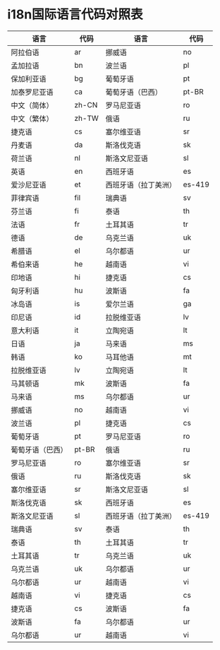 # i18n国际语言代码对照表


| 语言             | 代码  | 语言                 | 代码   |
| ---------------- | ----- | -------------------- | ------ |
| 阿拉伯语         | ar    | 挪威语               | no     |
| 孟加拉语         | bn    | 波兰语               | pl     |
| 保加利亚语       | bg    | 葡萄牙语             | pt     |
| 加泰罗尼亚语     | ca    | 葡萄牙语（巴西）     | pt-BR  |
| 中文（简体）     | zh-CN | 罗马尼亚语           | ro     |
| 中文（繁体）     | zh-TW | 俄语                 | ru     |
| 捷克语           | cs    | 塞尔维亚语           | sr     |
| 丹麦语           | da    | 斯洛伐克语           | sk     |
| 荷兰语           | nl    | 斯洛文尼亚语         | sl     |
| 英语             | en    | 西班牙语             | es     |
| 爱沙尼亚语       | et    | 西班牙语（拉丁美洲） | es-419 |
| 菲律宾语         | fil   | 瑞典语               | sv     |
| 芬兰语           | fi    | 泰语                 | th     |
| 法语             | fr    | 土耳其语             | tr     |
| 德语             | de    | 乌克兰语             | uk     |
| 希腊语           | el    | 乌尔都语             | ur     |
| 希伯来语         | he    | 越南语               | vi     |
| 印地语           | hi    | 捷克语               | cs     |
| 匈牙利语         | hu    | 波斯语               | fa     |
| 冰岛语           | is    | 爱尔兰语             | ga     |
| 印尼语           | id    | 拉脱维亚语           | lv     |
| 意大利语         | it    | 立陶宛语             | lt     |
| 日语             | ja    | 马来语               | ms     |
| 韩语             | ko    | 马耳他语             | mt     |
| 拉脱维亚语       | lv    | 立陶宛语             | lt     |
| 马其顿语         | mk    | 波斯语               | fa     |
| 马来语           | ms    | 乌尔都语             | ur     |
| 挪威语           | no    | 越南语               | vi     |
| 波兰语           | pl    | 捷克语               | cs     |
| 葡萄牙语         | pt    | 罗马尼亚语           | ro     |
| 葡萄牙语（巴西） | pt-BR | 俄语                 | ru     |
| 罗马尼亚语       | ro    | 塞尔维亚语           | sr     |
| 俄语             | ru    | 斯洛伐克语           | sk     |
| 塞尔维亚语       | sr    | 斯洛文尼亚语         | sl     |
| 斯洛伐克语       | sk    | 西班牙语             | es     |
| 斯洛文尼亚语     | sl    | 西班牙语（拉丁美洲） | es-419 |
| 瑞典语           | sv    | 泰语                 | th     |
| 泰语             | th    | 土耳其语             | tr     |
| 土耳其语         | tr    | 乌克兰语             | uk     |
| 乌克兰语         | uk    | 乌尔都语             | ur     |
| 乌尔都语         | ur    | 越南语               | vi     |
| 越南语           | vi    | 捷克语               | cs     |
| 捷克语           | cs    | 波斯语               | fa     |
| 波斯语           | fa    | 乌尔都语             | ur     |
| 乌尔都语         | ur    | 越南语               | vi     |
